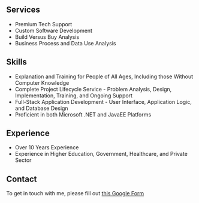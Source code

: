 ## Services
- Premium Tech Support
- Custom Software Development  
- Build Versus Buy Analysis  
- Business Process and Data Use Analysis  

## Skills
- Explanation and Training for People of All Ages, Including those Without Computer Knowledge
- Complete Project Lifecycle Service - Problem Analysis, Design, Implementation, Training, and Ongoing Support  
- Full-Stack Application Development - User Interface, Application Logic, and Database Design  
- Proficient in both Microsoft .NET and JavaEE Platforms  

## Experience
- Over 10 Years Experience
- Experience in Higher Education, Government, Healthcare, and Private Sector

## Contact
To get in touch with me, please fill out <a href="https://forms.gle/eu9D3Wx3dSXuHmHY9" title="Google Forms Link">this Google Form</a>
